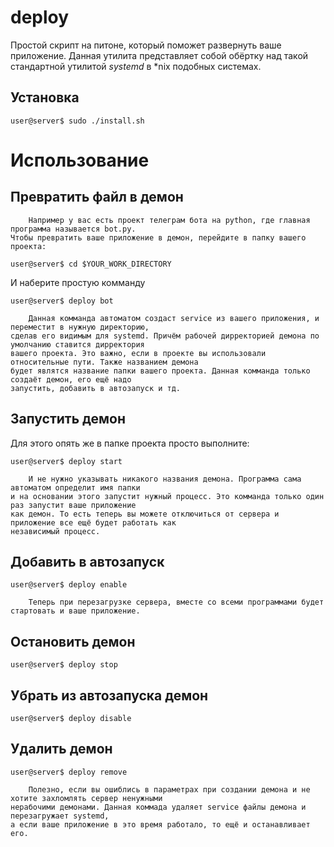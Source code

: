 # deploy
Простой скрипт на питоне, который поможет развернуть ваше приложение.
Данная утилита представляет собой обёртку над такой стандартной
утилитой _systemd_ в *nix подобных системах.

## Установка 
```console
user@server$ sudo ./install.sh
```

# Использование


## Превратить файл в демон
        Например у вас есть проект телеграм бота на python, где главная программа называется bot.py.
    Чтобы превратить ваше приложение в демон, перейдите в папку вашего проекта:
```console
user@server$ cd $YOUR_WORK_DIRECTORY
```

И наберите простую комманду
```console
user@server$ deploy bot
```
        Данная комманда автоматом создаст service из вашего приложения, и переместит в нужную директорию,
    сделав его видимым для systemd. Причём рабочей дирректорией демона по умолчанию ставится дирректория
    вашего проекта. Это важно, если в проекте вы использовали относительные пути. Также названием демона
    будет являтся название папки вашего проекта. Данная комманда только создаёт демон, его ещё надо
    запустить, добавить в автозапуск и тд.

## Запустить демон
Для этого опять же в папке проекта просто выполните:
```console
user@server$ deploy start
```
        И не нужно указывать никакого названия демона. Программа сама автоматом определит имя папки
    и на основании этого запустит нужный процесс. Это комманда только один раз запустит ваше приложение
    как демон. То есть теперь вы можете отключиться от сервера и приложение все ещё будет работать как
    независимый процесс.

## Добавить в автозапуск
```console
user@server$ deploy enable
```
        Теперь при перезагрузке сервера, вместе со всеми программами будет стартовать и ваше приложение.

## Остановить демон
```console
user@server$ deploy stop
```

## Убрать из автозапуска демон
```console
user@server$ deploy disable
```

## Удалить демон
```console
user@server$ deploy remove
```
        Полезно, если вы ошиблись в параметрах при создании демона и не хотите захломлять сервер ненужными
    нерабочими демонами. Данная коммада удаляет service файлы демона и перезагружает systemd,
    а если ваше приложение в это время работало, то ещё и останавливает его.
